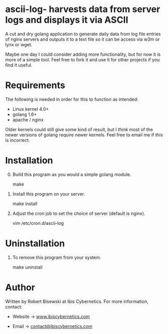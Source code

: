 # ascii-log- harvests data from server logs and displays it via ASCII

A cut and dry golang application to generate daily data from log file
entries of nginx servers and outputs it to a text file so it can be access
via w3m or lynx or wget.

Maybe one day I could consider adding more functionality, but for now it
is more of a simple tool. Feel free to fork it and use it for other
projects if you find it useful.


# Requirements

The following is needed in order for this to function as intended:

* Linux kernel 4.0+
* golang 1.6+
* apache / nginx

Older kernels could still give some kind of result, but I *think* most of
the newer versions of golang require newer kernels. Feel free to email me if
this is incorrect.


# Installation

0) Build this program as you would a simple golang module.

    make

1) Install this program on your server.

    make install

2) Adjust the cron job to set the choice of server (default is nginx).

    vim /etc/cron.d/ascii-log


# Uninstallation

1) To remove this program from your system.

    make uninstall


# Author

Written by Robert Bisewski at Ibis Cybernetics. For more information, contact:

* Website -> www.ibiscybernetics.com

* Email -> contact@ibiscybernetics.com
